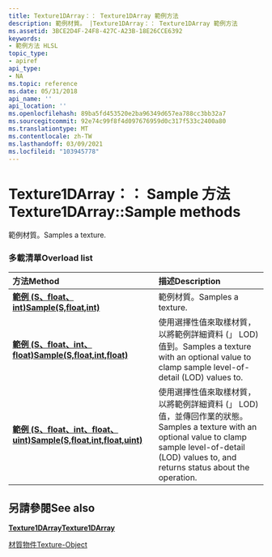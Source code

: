 ```yaml
---
title: Texture1DArray：： Texture1DArray 範例方法
description: 範例材質。 |Texture1DArray：： Texture1DArray 範例方法
ms.assetid: 3BCE2D4F-24F8-427C-A23B-18E26CCE6392
keywords:
- 範例方法 HLSL
topic_type:
- apiref
api_type:
- NA
ms.topic: reference
ms.date: 05/31/2018
api_name: ''
api_location: ''
ms.openlocfilehash: 89ba5fd453520e2ba96349d657ea788cc3bb32a7
ms.sourcegitcommit: 92e74c99f8f4d097676959d0c317f533c2400a80
ms.translationtype: MT
ms.contentlocale: zh-TW
ms.lasthandoff: 03/09/2021
ms.locfileid: "103945778"
---
```

# <a name="texture1darraysample-methods"></a><span data-ttu-id="bb41b-105">Texture1DArray：： Sample 方法</span><span class="sxs-lookup"><span data-stu-id="bb41b-105">Texture1DArray::Sample methods</span></span>

<span data-ttu-id="bb41b-106">範例材質。</span><span class="sxs-lookup"><span data-stu-id="bb41b-106">Samples a texture.</span></span>

### <a name="overload-list"></a><span data-ttu-id="bb41b-107">多載清單</span><span class="sxs-lookup"><span data-stu-id="bb41b-107">Overload list</span></span>



| <span data-ttu-id="bb41b-108">方法</span><span class="sxs-lookup"><span data-stu-id="bb41b-108">Method</span></span>                                                                            | <span data-ttu-id="bb41b-109">描述</span><span class="sxs-lookup"><span data-stu-id="bb41b-109">Description</span></span>                                                                                                                                  |
|:----------------------------------------------------------------------------------|:---------------------------------------------------------------------------------------------------------------------------------------------|
| [<span data-ttu-id="bb41b-110">**範例 (S、float、int)**</span><span class="sxs-lookup"><span data-stu-id="bb41b-110">**Sample(S,float,int)**</span></span>](dx-graphics-hlsl-to-sample.md)                         | <span data-ttu-id="bb41b-111">範例材質。</span><span class="sxs-lookup"><span data-stu-id="bb41b-111">Samples a texture.</span></span><br/>                                                                                                                |
| [<span data-ttu-id="bb41b-112">**範例 (S、float、int、float)**</span><span class="sxs-lookup"><span data-stu-id="bb41b-112">**Sample(S,float,int,float)**</span></span>](t1darray-sample-s-float-int-float-.md)           | <span data-ttu-id="bb41b-113">使用選擇性值來取樣材質，以將範例詳細資料 (」 LOD) 值到。</span><span class="sxs-lookup"><span data-stu-id="bb41b-113">Samples a texture with an optional value to clamp sample level-of-detail (LOD) values to.</span></span><br/>                                         |
| [<span data-ttu-id="bb41b-114">**範例 (S、float、int、float、uint)**</span><span class="sxs-lookup"><span data-stu-id="bb41b-114">**Sample(S,float,int,float,uint)**</span></span>](t1darray-sample-s-float-int-float-uint-.md) | <span data-ttu-id="bb41b-115">使用選擇性值來取樣材質，以將範例詳細資料 (」 LOD) 值，並傳回作業的狀態。</span><span class="sxs-lookup"><span data-stu-id="bb41b-115">Samples a texture with an optional value to clamp sample level-of-detail (LOD) values to, and returns status about the operation.</span></span><br/> |



## <a name="see-also"></a><span data-ttu-id="bb41b-116">另請參閱</span><span class="sxs-lookup"><span data-stu-id="bb41b-116">See also</span></span>

<dl> <dt>

[<span data-ttu-id="bb41b-117">**Texture1DArray**</span><span class="sxs-lookup"><span data-stu-id="bb41b-117">**Texture1DArray**</span></span>](sm5-object-texture1darray.md)
</dt> <dt>

[<span data-ttu-id="bb41b-118">材質物件</span><span class="sxs-lookup"><span data-stu-id="bb41b-118">Texture-Object</span></span>](dx-graphics-hlsl-to-type.md)
</dt> </dl>

 

 





